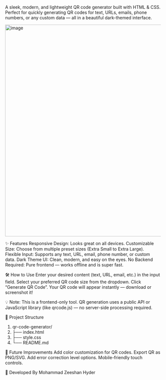 A sleek, modern, and lightweight QR code generator built with HTML & CSS. Perfect for quickly generating QR codes for text, URLs, emails, phone numbers, or any custom data — all in a beautiful dark-themed interface.


<img width="1338" height="683" alt="image" src="https://github.com/user-attachments/assets/0a19294e-6843-4b3d-a221-48d1fd03d3f8" />


✨ Features
Responsive Design: Looks great on all devices.
Customizable Size: Choose from multiple preset sizes (Extra Small to Extra Large).
Flexible Input: Supports any text, URL, email, phone number, or custom data.
Dark Theme UI: Clean, modern, and easy on the eyes.
No Backend Required: Pure frontend — works offline and is super fast.

🛠️ How to Use
Enter your desired content (text, URL, email, etc.) in the input field.
Select your preferred QR code size from the dropdown.
Click “Generate QR Code”.
Your QR code will appear instantly — download or screenshot it!

💡 Note: This is a frontend-only tool. QR generation uses a public API or JavaScript library (like qrcode.js) — no server-side processing required. 

📁 Project Structure
1. qr-code-generator/
2. ├── index.html
3. ├── style.css
4. └── README.md

🚀 Future Improvements
Add color customization for QR codes.
Export QR as PNG/SVG.
Add error correction level options.
Mobile-friendly touch controls.

👤 Developed By
Mohammad Zeeshan Hyder
